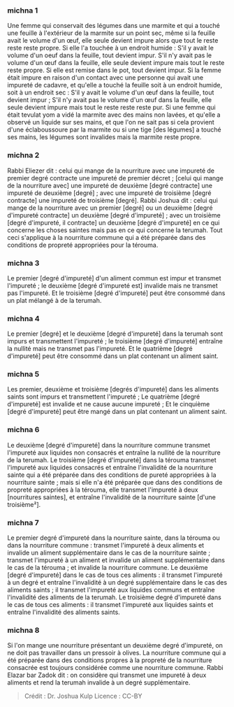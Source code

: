 
### michna 1
Une femme qui conservait des légumes dans une marmite et qui a touché une feuille à l'extérieur de la marmite sur un point sec, même si la feuille avait le volume d'un œuf, elle seule devient impure alors que tout le reste reste reste propre. Si elle l'a touchée à un endroit humide : S'il y avait le volume d'un oeuf dans la feuille, tout devient impur. S'il n'y avait pas le volume d'un œuf dans la feuille, elle seule devient impure mais tout le reste reste propre. Si elle est remise dans le pot, tout devient impur. Si la femme était impure en raison d'un contact avec une personne qui avait une impureté de cadavre, et qu'elle a touché la feuille soit à un endroit humide, soit à un endroit sec : S'il y avait le volume d'un œuf dans la feuille, tout devient impur ; S'il n'y avait pas le volume d'un œuf dans la feuille, elle seule devient impure mais tout le reste reste reste pur. Si une femme qui était tevulat yom a vidé la marmite avec des mains non lavées, et qu'elle a observé un liquide sur ses mains, et que l'on ne sait pas si cela provient d'une éclaboussoure par la marmite ou si une tige [des légumes] a touché ses mains, les légumes sont invalides mais la marmite reste propre.

### michna 2
Rabbi Eliezer dit : celui qui mange de la nourriture avec une impureté de premier degré contracte une impureté de premier décret ; [celui qui mange de la nourriture avec] une impureté de deuxième [degré contracte] une impureté de deuxième [degré] ; avec une impureté de troisième [degré contracte] une impureté de troisième [degré]. Rabbi Joshua dit : celui qui mange de la nourriture avec un premier [degré] ou un deuxième [degré d'impureté contracte] un deuxième [degré d'impureté] ; avec un troisième [degré d'impureté, il contracte] un deuxième [degré d'impureté] en ce qui concerne les choses saintes mais pas en ce qui concerne la terumah. Tout ceci s'applique à la nourriture commune qui a été préparée dans des conditions de propreté appropriées pour la térouma.

### michna 3
Le premier [degré d'impureté] d'un aliment commun est impur et transmet l'impureté ; le deuxième [degré d'impureté est] invalide mais ne transmet pas l'impureté. Et le troisième [degré d'impureté] peut être consommé dans un plat mélangé à de la terumah.

### michna 4
Le premier [degré] et le deuxième [degré d'impureté] dans la terumah sont impurs et transmettent l'impureté ; le troisième [degré d'impureté] entraîne la nullité mais ne transmet pas l'impureté. Et le quatrième [degré d'impureté] peut être consommé dans un plat contenant un aliment saint.

### michna 5
Les premier, deuxième et troisième [degrés d'impureté] dans les aliments saints sont impurs et transmettent l'impureté ; Le quatrième [degré d'impureté] est invalide et ne cause aucune impureté ; Et le cinquième [degré d'impureté] peut être mangé dans un plat contenant un aliment saint.

### michna 6
Le deuxième [degré d'impureté] dans la nourriture commune transmet l'impureté aux liquides non consacrés et entraîne la nullité de la nourriture de la terumah. Le troisième [degré d'impureté] dans la térouma transmet l'impureté aux liquides consacrés et entraîne l'invalidité de la nourriture sainte qui a été préparée dans des conditions de pureté appropriées à la nourriture sainte ; mais si elle n'a été préparée que dans des conditions de propreté appropriées à la térouma, elle transmet l'impureté à deux [nourritures saintes], et entraîne l'invalidité de la nourriture sainte [d'une troisième²].

### michna 7
Le premier degré d'impureté dans la nourriture sainte, dans la térouma ou dans la nourriture commune : transmet l'impureté à deux aliments et invalide un aliment supplémentaire dans le cas de la nourriture sainte ; transmet l'impureté à un aliment et invalide un aliment supplémentaire dans le cas de la térouma ; et invalide la nourriture commune. Le deuxième [degré d'impureté] dans le cas de tous ces aliments : il transmet l'impureté à un degré et entraîne l'invalidité à un degré supplémentaire dans le cas des aliments saints ; il transmet l'impureté aux liquides communs et entraîne l'invalidité des aliments de la terumah. Le troisième degré d'impureté dans le cas de tous ces aliments : il transmet l'impureté aux liquides saints et entraîne l'invalidité des aliments saints.

### michna 8
Si l'on mange une nourriture présentant un deuxième degré d'impureté, on ne doit pas travailler dans un pressoir à olives. La nourriture commune qui a été préparée dans des conditions propres à la propreté de la nourriture consacrée est toujours considérée comme une nourriture commune. Rabbi Elazar bar Zadok dit : on considère qui transmet une impureté à deux aliments et rend la terumah invalide à un degré supplémentaire.

>Crédit : Dr. Joshua Kulp
>Licence : CC-BY